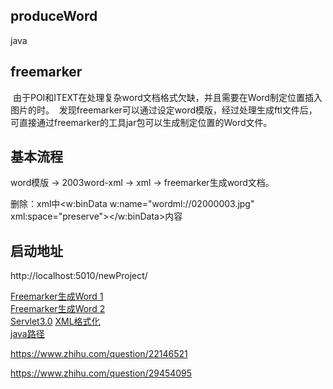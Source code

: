 ## produceWord
java 

## freemarker
  由于POI和ITEXT在处理复杂word文档格式欠缺，并且需要在Word制定位置插入图片的时。
  发现freemarker可以通过设定word模版，经过处理生成ftl文件后，可直接通过freemarker的工具jar包可以生成制定位置的Word文件。
  
## 基本流程
word模版 -> 2003word-xml -> xml -> freemarker生成word文档。

删除：xml中<w:binData w:name="wordml://02000003.jpg" xml:space="preserve"></w:binData>内容

## 启动地址
http://localhost:5010/newProject/

[Freemarker生成Word 1](http://blog.csdn.net/jackfrued/article/details/39449021)</br>
[Freemarker生成Word 2](http://ylcodes01.blog.51cto.com/5607366/1842693)</br>
[Servlet3.0](http://blog.csdn.net/zhongweijian/article/details/8279650)
[XML格式化](http://tool.oschina.net/codeformat/xml)</br>
[java路径](http://blog.sina.com.cn/s/blog_752265d10101821c.html)

https://www.zhihu.com/question/22146521

https://www.zhihu.com/question/29454095
